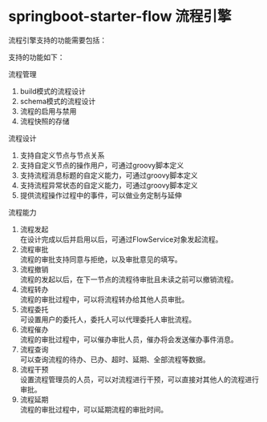 # springboot-starter-flow 流程引擎

流程引擎支持的功能需要包括：

支持的功能如下：

流程管理
1. build模式的流程设计
2. schema模式的流程设计
3. 流程的启用与禁用
4. 流程快照的存储

流程设计
1. 支持自定义节点与节点关系
2. 支持自定义节点的操作用户，可通过groovy脚本定义
3. 支持流程消息标题的自定义能力，可通过groovy脚本定义
4. 支持流程异常状态的自定义能力，可通过groovy脚本定义
5. 提供流程操作过程中的事件，可以做业务定制与延伸


流程能力
1. 流程发起  
    在设计完成以后并启用以后，可通过FlowService对象发起流程。
2. 流程审批  
    流程的审批支持同意与拒绝，以及审批意见的填写。
3. 流程撤销  
    流程的发起以后，在下一节点的流程待审批且未读之前可以撤销流程。
4. 流程转办  
    流程的审批过程中，可以将流程转办给其他人员审批。
5. 流程委托  
    可设置用户的委托人，委托人可以代理委托人审批流程。
6. 流程催办  
    流程的审批过程中，可以催办审批人员，催办将会发送催办事件消息。
7. 流程查询  
    可以查询流程的待办、已办、超时、延期、全部流程等数据。
8. 流程干预  
    设置流程管理员的人员，可以对流程进行干预，可以直接对其他人的流程进行审批。
9. 流程延期  
    流程的审批过程中，可以延期流程的审批时间。

